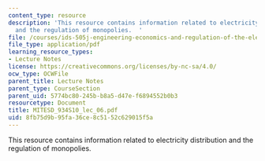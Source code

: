 ```yaml
---
content_type: resource
description: 'This resource contains information related to electricity distribution
  and the regulation of monopolies.  '
file: /courses/ids-505j-engineering-economics-and-regulation-of-the-electric-power-sector-spring-2010/8fb75d9b95fa36ce8c5152c629015f5a_MITESD_934S10_lec_06.pdf
file_type: application/pdf
learning_resource_types:
- Lecture Notes
license: https://creativecommons.org/licenses/by-nc-sa/4.0/
ocw_type: OCWFile
parent_title: Lecture Notes
parent_type: CourseSection
parent_uid: 5774bc80-245b-b8a5-d47e-f6894552b0b3
resourcetype: Document
title: MITESD_934S10_lec_06.pdf
uid: 8fb75d9b-95fa-36ce-8c51-52c629015f5a
---
```

This resource contains information related to electricity distribution and the regulation of monopolies.  